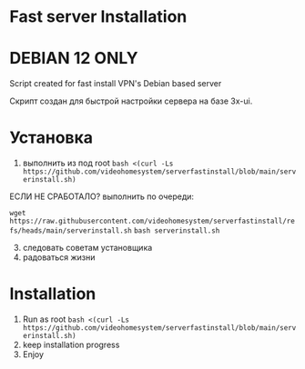 # Fast server Installation
# DEBIAN 12 ONLY
Script created for fast install VPN's Debian based server

Скрипт создан для быстрой настройки сервера на базе 3x-ui.
 
# Установка

1) выполнить из под root
`bash <(curl -Ls https://github.com/videohomesystem/serverfastinstall/blob/main/serverinstall.sh)`

ЕСЛИ НЕ СРАБОТАЛО? выполнить по очереди:

`wget https://raw.githubusercontent.com/videohomesystem/serverfastinstall/refs/heads/main/serverinstall.sh`
`bash serverinstall.sh`

3) следовать советам установщика
4) радоваться жизни

# Installation 
1) Run as root
`bash <(curl -Ls https://github.com/videohomesystem/serverfastinstall/blob/main/serverinstall.sh)`
3) keep installation progress
4) Enjoy

